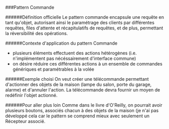 ###Pattern Commande


######Définition officielle
Le pattern commande encapsule une requête en tant qu'objet, autorisant ainsi le paramétrage des clients par différentes requêtes, files d'attente et récapitulatifs de requêtes, et de plus, permettant la réversibilité des opérations.


######Contexte d'application du pattern Commande
  * plusieurs éléments effectuent des actions hétérogènes (i.e. n'implémentent pas nécéssairement d'interface commune)
  * on désire réduire ces différentes actions à un ensemble de commandes génériques et paramétrables à la volée

######Exemple choisi
On veut créer une télécommande permettant d'actionner des objets de la maison (lampe du salon, porte du garage, alarme) et d'annuler l'action.
La télécommande devra fournir un moyen de redéfinir l'objet actionné. 

######Pour aller plus loin 
Comme dans le livre d'O'Reilly, on pourrait avoir plusieurs boutons, associés chacun à des objets de la maison (je n'ai pas développé cela car le pattern se comprend mieux avec seulement un Récepteur associé.

